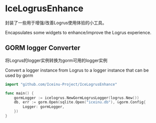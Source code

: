 # IceLogrusEnhance

封装了一些用于增强/改善Logrus使用体验的小工具。

Encapsulates some widgets to enhance/improve the Logrus experience.

## GORM logger Converter

将Logrus的logger实例转换为gorm可用的logger实例

Convert a logger instance from Logrus to a logger instance that can be used by gorm

```go
import "github.com/Iceinu-Project/IceLogrusEnhance"

func main() {
    gormLogger := icelogrus.NewGormLogrusLogger(logrus.New()) 
    db, err := gorm.Open(sqlite.Open("iceinu.db"), &gorm.Config{
        Logger: gormLogger,
    })
}
```
